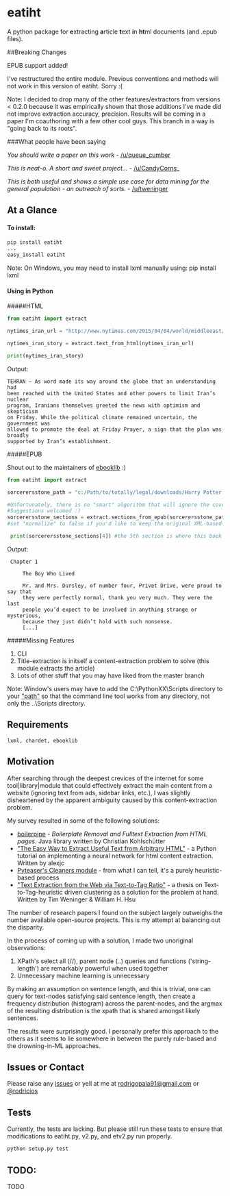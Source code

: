 eatiht
======

A python package for **e**xtracting **a**rticle **t**ext **i**n **ht**ml documents (and .epub files).

##Breaking Changes

EPUB support added!

I've restructured the entire module. Previous conventions and methods will not work in this version of eatiht. Sorry :(

Note: I decided to drop many of the other features/extractors from versions < 0.2.0 because it was empirically shown
that those additions I've made did not improve extraction accuracy, precision. Results will be coming in a paper I'm coauthoring with a few other cool guys. This branch in a way is "going back to its roots".

###What people have been saying

*You should write a paper on this work* - [/u/queue_cumber](http://www.reddit.com/r/compsci/comments/2ppyot/just_made_what_i_consider_my_first_algorithm_it/cmz0vfj)

*This is neat-o. A short and sweet project...* - [/u/CandyCorns_](http://www.reddit.com/r/compsci/comments/2ppyot/just_made_what_i_consider_my_first_algorithm_it/cmz17gv)

*This is both useful and shows a simple use case for data mining for the general population - an outreach of sorts.* - [/u/tweninger](http://www.reddit.com/r/compsci/comments/2ppyot/just_made_what_i_consider_my_first_algorithm_it/cmzai6s)

At a Glance
-----------

#### To install:

```bash
pip install eatiht
...
easy_install eatiht
```

Note: On Windows, you may need to install lxml manually using:
pip install lxml

#### Using in Python

#####HTML

```python
from eatiht import extract

nytimes_iran_url = "http://www.nytimes.com/2015/04/04/world/middleeast/iran-nuclear-deal.html"

nytimes_iran_story = extract.text_from_html(nytimes_iran_url)

print(nytimes_iran_story)
```

Output:

```text
TEHRAN — As word made its way around the globe that an understanding had
been reached with the United States and other powers to limit Iran’s nuclear
program, Iranians themselves greeted the news with optimism and skepticism
on Friday. While the political climate remained uncertain, the government was
allowed to promote the deal at Friday Prayer, a sign that the plan was broadly
supported by Iran’s establishment.
```

#####EPUB

Shout out to the maintainers of [ebooklib](https://github.com/aerkalov/ebooklib)  :)

```python
from eatiht import extract

sorcerersstone_path = "c:/Path/to/totally/legal/downloads/Harry Potter and the Sorcerer's Stone - J. K. Rowling.epub"

#Unfortunately, there is no "smart" algorithm that will ignore the coverpage, titlepage, copyright page(s) yet.
#Suggestions welcomed :)
sorcerersstone_sections = extract.sections_from_epub(sorcerersstone_path, normalize=False)
#set "normalize" to false if you'd like to keep the original XML-based-document's format/layout

 print(sorcerersstone_sections[4]) #the 5th section is where this book's story begins
```

Output:
```
 Chapter 1

     The Boy Who Lived

     Mr. and Mrs. Dursley, of number four, Privet Drive, were proud to say that
     they were perfectly normal, thank you very much. They were the last
     people you’d expect to be involved in anything strange or mysterious,
     because they just didn’t hold with such nonsense.
     [...]
```

#####Missing Features

1. CLI
2. Title-extraction is initself a content-extraction problem to solve (this module extracts the article)
3. Lots of other stuff that you may have liked from the master branch


Note: Window's users may have to add the C:\PythonXX\Scripts directory to your ["path"](http://www.computerhope.com/issues/ch000549.htm) so that the command line tool works from any directory, not only the ..\Scripts directory.

Requirements
------------
```
lxml, chardet, ebooklib
```

Motivation
----------

After searching through the deepest crevices of the internet for some tool|library|module that could effectively extract the main content from a website (ignoring text from ads, sidebar links, etc.), I was slightly disheartened by the apparent ambiguity caused by this content-extraction problem.

My survey resulted in some of the following solutions:

* [boilerpipe](https://code.google.com/p/boilerpipe/) - *Boilerplate Removal and Fulltext Extraction from HTML pages*. Java library written by Christian Kohlschütter
* ["The Easy Way to Extract Useful Text from Arbitrary HTML"](http://ai-depot.com/articles/the-easy-way-to-extract-useful-text-from-arbitrary-html/) - a Python tutorial on implementing a neural network for html content extraction. Written by alexjc
* [Pyteaser's Cleaners module](https://github.com/xiaoxu193/PyTeaser/blob/master/goose/cleaners.py) - from what I can tell, it's a purely heuristic-based process
* ["Text Extraction from the Web via Text-to-Tag Ratio"](http://www.cse.nd.edu/~tweninge/pubs/WH_TIR08.pdf) - a thesis on Text-to-Tag-heuristic driven clustering as a solution for the problem at hand. Written by Tim Weninger & William H. Hsu

The number of research papers I found on the subject largely outweighs the number available open-source projects. This is my attempt at balancing out the disparity.

In the process of coming up with a solution, I made two unoriginal observations:

1. XPath's select all (//), parent node (..) queries and functions ('string-length') are remarkably powerful when used together
2. Unnecessary machine learning is unnecessary

By making an assumption on sentence length, and this is trivial, one can query for text-nodes satisfying said sentence length, then create a frequency distribution (histogram) across the parent-nodes, and the argmax of the resulting distribution is the xpath that is shared amongst likely sentences.

The results were surprisingly good. I personally prefer this approach to the others as it seems to lie somewhere in between the purely rule-based and the drowning-in-ML approaches.

Issues or Contact
-----------------

Please raise any [issues](https://github.com/rodricios/eatiht/issues) or yell at me at rodrigopala91@gmail.com or [@rodricios](https://twitter.com/rodricios)

Tests
-----
Currently, the tests are lacking. But please still run these tests to ensure that
modifications to eatiht.py, v2.py, and etv2.py run properly.
```python
python setup.py test
```

TODO:
-----

TODO
